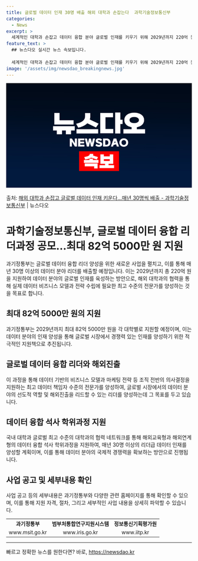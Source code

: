 ```yaml
---
title: 글로벌 데이터 인재 30명 배출 해외 대학과 손잡는다  과학기술정보통신부
categories:
  - News
excerpt: >
  세계적인 대학과 손잡고 데이터 융합 분야 글로벌 인재를 키우기 위해 2029년까지 220억 원을 투입한다. …
feature_text: >
  ## 뉴스다오 실시간 뉴스 속보입니다.

  세계적인 대학과 손잡고 데이터 융합 분야 글로벌 인재를 키우기 위해 2029년까지 220억 원을 투입한다. …
image: '/assets/img/newsdao_breakingnews.jpg'
---
```


![뉴스다오 속보](/assets/img/newsdao_breakingnews.jpg)

<p>출처: <a href="https://newsdao.kr/3514" rel="dofollow">해외 대학과 손잡고 글로벌 데이터 인재 키운다…매년 30명씩 배출 - 과학기술정보통신부</a> | 뉴스다오</p>

<h1 data-ke-size="size26"><b>과학기술정보통신부, 글로벌 데이터 융합 리더과정 공모…최대 82억 5000만 원 지원</b></h1>
<p data-ke-size="size16">과기정통부는 글로벌 데이터 융합 리더 양성을 위한 새로운 사업을 펼치고, 이를 통해 매년 30명 이상의 데이터 분야 리더를 배출할 예정입니다. 이는 2029년까지 총 220억 원을 지원하여 데이터 분야의 글로벌 인재를 육성하는 방안으로, 해외 대학과의 협력을 통해 실제 데이터 비즈니스 모델과 전략 수립에 필요한 최고 수준의 전문가를 양성하는 것을 목표로 합니다.</p>

<h2 data-ke-size="size24">최대 82억 5000만 원의 지원</h2>
<p data-ke-size="size16">과기정통부는 2029년까지 최대 82억 5000만 원을 각 대학별로 지원할 예정이며, 이는 데이터 분야의 인재 양성을 통해 글로벌 시장에서 경쟁력 있는 인재를 양성하기 위한 적극적인 지원책으로 추진됩니다.</p>

<h2 data-ke-size="size24">글로벌 데이터 융합 리더와 해외진출</h2>
<p data-ke-size="size16">이 과정을 통해 데이터 기반의 비즈니스 모델과 마케팅 전략 등 조직 전반의 의사결정을 지원하는 최고 데이터 책임자 수준의 전문가를 양성하여, 글로벌 시장에서의 데이터 분야의 선도적 역할 및 해외진출을 리드할 수 있는 리더를 양성하는데 그 목표를 두고 있습니다.</p>

<h2 data-ke-size="size24">데이터 융합 석사 학위과정 지원</h2>
<p data-ke-size="size16">국내 대학과 글로벌 최고 수준의 대학과의 협력 네트워크를 통해 해외교육형과 해외연계형의 데이터 융합 석사 학위과정을 지원하여, 매년 30명 이상의 리더급 데이터 인재를 양성할 계획이며, 이를 통해 데이터 분야의 국제적 경쟁력을 확보하는 방안으로 진행됩니다.</p>

<h2 data-ke-size="size24">사업 공고 및 세부내용 확인</h2>
<p data-ke-size="size16">사업 공고 등의 세부내용은 과기정통부와 다양한 관련 홈페이지를 통해 확인할 수 있으며, 이를 통해 지원 자격, 절차, 그리고 세부적인 사업 내용을 상세히 파악할 수 있습니다.</p>
<p data-ke-size="size16"></p>
<table>
  <tbody>
    <tr>
      <td style="text-align: center; height: 17px;"><b>과기정통부</b></td>
      <td style="text-align: center; height: 17px;"><b>범부처통합연구지원시스템</b></td>
      <td style="text-align: center; height: 17px;"><b>정보통신기획평가원</b></td>
    </tr>
    <tr>
      <td style="text-align: center; height: 17px;">www.msit.go.kr</td>
      <td style="text-align: center; height: 17px;">www.iris.go.kr</td>
      <td style="text-align: center; height: 17px;">www.iitp.kr</td>
    </tr>
  </tbody>
</table>
<hr> 

빠르고 정확한 뉴스를 원한다면? 바로, <a href="https://newsdao.kr" rel="dofollow">https://newsdao.kr</a>


